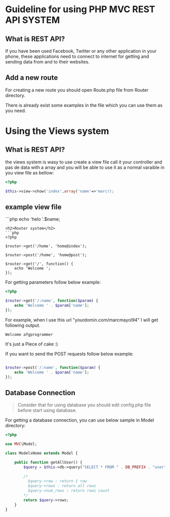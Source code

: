 # Guideline for using PHP MVC REST API SYSTEM

<h2> What is REST API? </h2>
<p> If you have been used Facebook, Twitter or any other application in your phone, these applications need to connect to internet for getting and sending data from and to their websites. </p>

<h2> Add a new route </h2>
<p> For creating a new route you should open Route.php file from Router directory.  </p>
<p> There is already exist some examples in the file which you can use them as you need.</p>

# Using the Views system

<h2> What is REST API? </h2>
<p> the views system is wasy to use create a view file call it your controller and pas de data with a array and you will be able to use it as a normal varaible in you view file as bellow: </p>

```php
<?php

$this->view->show('index',array('name'=>'marc));
```
<h2>example view file</h2>
```php
<?php

echo 'helo '.$name;
```
<h2>Router system</h2>
```php
<?php

$router->get('/home', 'home@index');

$router->post('/home', 'home@post');

$router->get('/', function() {
    echo 'Welcome ';
});
```

<p> For getting parameters follow below example: </p>

```php
<?php

$router->get('/:name', function($param) {
    echo 'Welcome ' . $param['name'];
});
```
<p> For example, when I use this url "yourdomin.com/marcmayol94" I will get following output.</p>

```
Welcome afgprogrammer
```

<p> It's just a Piece of cake :) </p>
<p> If you want to send the POST requests follow below example: </p>

```php

$router->post('/:name', function($param) {
    echo 'Welcome ' . $param['name'];
});

```
<h2> Database Connection </h2>

> <p> Consider that for using database you should edit config.php file before start using database.</p>

<p> For getting a database connection, you can use below sample in Model directory: </p>

```php
<?php

use MVC\Model;

class ModelsHome extends Model {

    public function getAllUser() {
        $query = $this->db->query("SELECT * FROM " . DB_PREFIX . "user");
        
        /*
          $query->row : return 1 row
          $query->rows : return all rows
          $query->num_rows : return rows count
        */
        return $query->rows;
    }
}
```
